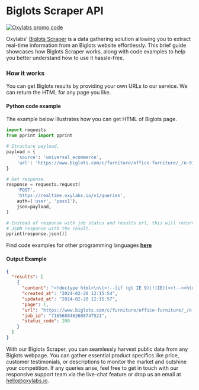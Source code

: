 # Biglots Scraper API

[![Oxylabs promo code](https://user-images.githubusercontent.com/129506779/250792357-8289e25e-9c36-4dc0-a5e2-2706db797bb5.png)](https://oxylabs.go2cloud.org/aff_c?offer_id=7&aff_id=877&url_id=112)

Oxylabs' [Biglots Scraper](https://oxylabs.io/products/scraper-api/ecommerce/biglots?utm_source=github&utm_medium=repositories&utm_campaign=product) is a data gathering solution allowing you to extract real-time information from an Biglots website effortlessly. This brief guide showcases how Biglots Scraper works, along with code examples to help you better understand how to use it hassle-free.

### How it works

You can get Biglots results by providing your own URLs to our service. We can return the HTML for any page you like.

#### Python code example

The example below illustrates how you can get HTML of Biglots page.

```python
import requests
from pprint import pprint

# Structure payload.
payload = {
    'source': 'universal_ecommerce',
    'url': 'https://www.biglots.com/c/furniture/office-furniture/_/n-916368633?scm=furniture_jas23_viznav_inspo_office'
}

# Get response.
response = requests.request(
    'POST',
    'https://realtime.oxylabs.io/v1/queries',
    auth=('user', 'pass1'),
    json=payload,
)

# Instead of response with job status and results url, this will return the
# JSON response with the result.
pprint(response.json())
```
Find code examples for other programming languages [**here**](https://github.com/oxylabs/biglots-scraper/tree/main/code%20examples)

#### Output Example
```json
{
  "results": [
    {
      "content": "<!doctype html>\n\t<!--[if (gt IE 9)|!(IE)]><!--><html class=\"no-js\" lang=\"en\"><!--<![endif]-->\n\t<head ... </html>",
      "created_at": "2024-02-20 12:15:54",
      "updated_at": "2024-02-20 12:15:57",
      "page": 1,
      "url": "https://www.biglots.com/c/furniture/office-furniture/_/n-916368633?scm=furniture_jas23_viznav_inspo_office",
      "job_id": "7165680462608747521",
      "status_code": 200
    }
  ]
}
```
With our Biglots Scraper, you can seamlessly harvest public data from any Biglots webpage. You can gather essential product specifics like price, customer testimonials, or descriptions to monitor the market and outshine your competition. If any queries arise, feel free to get in touch with our responsive support team via the live-chat feature or drop us an email at hello@oxylabs.io.
